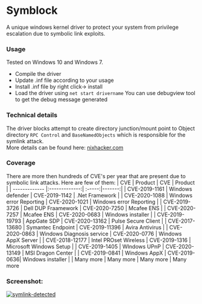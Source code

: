 # Symblock

A unique windows kernel driver to protect your system from privilege escalation due to symbolic link exploits.

### Usage
Tested on Windows 10 and Windows 7.

  - Compile the driver
  - Update .inf file according to your usage
  - Install .inf file by right click-> install
  - Load the driver using `net start drivername`
You can use debugview tool to get the debug message generated

### Technical details
The driver blocks attempt to create directory junction/mount point to Object directory `RPC Control` and `BaseNamedObjects` which is responsible for the symlink attack. <br />
More details can be found here: [nixhacker.com](https://nixhacker.com/mitigate-and-detect-local-privilege-escalation-through-symbolic-links/)

### Coverage
There are more then hundreds of CVE's per year that are present due to symbolic link attacks. Here are few of them:
| CVE        | Product           | CVE  | Product |
| ------------- |:-------------:| :-----:|-------:|
|  CVE-2019-1161     | Windows defender | CVE-2019-1142 | .Net Framework |
| CVE-2020-1088    | Windows error Reporting     |   CVE-2020-1021 | Windows error Reporting |
| CVE-2019-3726 | Dell DUP Fraamework    |    CVE-2020-7250 | Mcafee ENS |
| CVE-2020-7257 | Mcafee ENS   |    CVE-2020-0683 | Windows installer |
| CVE-2019-19793 | AppGate SDP    |    CVE-2020-13162 | Pulse Secure Client |
| CVE-2017-13680 | Symantec Endpoint    |    CVE-2019-11396 | Avira Antivirus |
| CVE-2020-0863 | Windows Diagnosis service    |    CVE-2020-0776 | Windows AppX Server |
| CVE-2018-12177 | Intel PROset Wireless    |    CVE-2019-1316 | Microsoft Windows Setup |
| CVE-2019-1405 | WIndows UPnP    |    CVE-2020-13149 | MSI Dragon Center |
| CVE-2019-0841 | Windows AppX    |    CVE-2019-0636| Windows installer |
| Many more | Many more | Many more | Many more



### Screenshot:

<a href="https://ibb.co/BzNQPn6"><img src="https://i.ibb.co/QbdTcDH/symlink-detected.png" alt="symlink-detected" border="0"></a><br />


